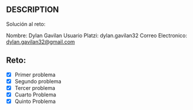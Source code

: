 ## DESCRIPTION

Solución al reto:

Nombre: Dylan Gavilan
Usuario Platzi: dylan.gavilan32
Correo Electronico: dylan.gavilan32@gmail.com

## Reto:

- [x] Primer problema
- [x] Segundo problema
- [x] Tercer problema
- [x] Cuarto Problema
- [x] Quinto Problema
